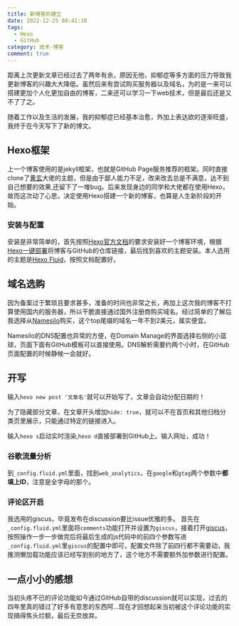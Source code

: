 ```yaml
---
title: 新博客的建立
date: 2022-12-25 08:41:18
tags: 
  - Hexo
  - GitHub
category: 技术-博客
comment: true
---
```


距离上次更新文章已经过去了两年有余，原因无他，抑郁症等多方面的压力导致我更新博客的兴趣大大降低。虽然后来有尝试购买服务器以及域名，为的是一来可以搭建更加个人化更加自由的博客，二来还可以学习一下web技术，但是最后还是又不了了之。

随着工作以及生活的发展，我的抑郁症已经基本治愈，外加上表达欲的逐渐旺盛，我终于在今天写下了新的博文。

## Hexo框架

上一个博客使用的是jekyll框架，也就是GitHub Page服务推荐的框架。同时直接clone了[黄玄](http://huangxuan.me/)大佬的主题，但是由于鄙人能力不足，改来改去总是不满意，达不到自己想要的效果,还留下了一堆bug。后来发现身边的同学和大佬都在使用Hexo，故而这次动了心思，决定使用Hexo搭建一个新的博客，也算是人生新阶段的开始。

### 安装与配置

安装是非常简单的，首先按照[Hexo官方文档](https://hexo.io/zh-cn/docs/)的要求安装好一个博客环境，根据[Hexo一键部署](https://hexo.io/zh-cn/docs/one-command-deployment)将博客与GitHub的仓库链接，最后找到喜欢的主题安装。本人选用的主题是[Hexo Fluid](https://fluid-dev.github.io/hexo-fluid-docs/start/)，按照文档配置好。

## 域名选购

因为备案过于繁琐且要求甚多，准备的时间也非常之长，再加上这次我的博客不打算使用国内的服务器，所以干脆直接通过国外注册商购买域名。经过简单的了解后我选择从[Namesilo](https://www.namesilo.com/)购买，这个top尾缀的域名一年不到2美元，属实便宜。

Namesilo的DNS配置也异常的方便，在Domain Manage的界面选择右侧的小篮球，页面下面有GitHub模板可以直接使用。DNS解析需要约两个小时，在GitHub页面配置的时候静候一会就好。

## 开写

输入`hexo new post '文章名'`就可以开始写了，文章会自动分配日期的！

为了隐藏部分文章，在文章开头增加`hide: true`，就可以不在首页和其他归档分类页里展示，只能通过特定的链接进入。

输入`hexo s`启动实时渲染,`hexo d`直接部署到GitHub上。输入网址，成功！

### 谷歌流量分析

到`_config.fluid.yml`里面，找到`web_analytics`，在`google`和`gtag`两个参数中**都填上ID**，注意是全字母的那个。

### 评论区开启

我选用的giscus，毕竟发布在discussion要比issue优雅的多。
首先在`_config.fluid.yml`里面将`comments`功能打开并设置为`giscus`，接着打开[giscus](https://giscus.app/zh-CN)，按照操作一步一步做完后将最后生成的js代码中的前四个参数写进`_config.fluid.yml`里`giscus`的配置中即可，配置文件除了前四行都不需要动，我推测懒加载功能应该已经写到别的地方了，这个地方不需要额外加参数进行配置。

## 一点小小的感想

当初头疼不已的评论功能如今通过GitHub自带的discussion就可以实现，过去的四年里真的错过了好多有意思的东西阿...现在才回想起来当初被这个评论功能的实现搞得焦头烂额，最后无奈放弃。
